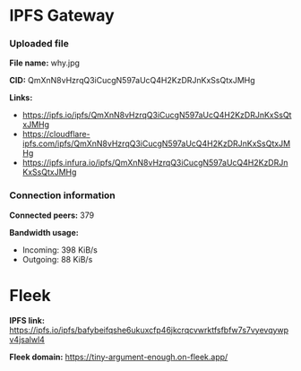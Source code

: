 # IPFS Gateway

### Uploaded file
**File name:**  why.jpg

**CID:** QmXnN8vHzrqQ3iCucgN597aUcQ4H2KzDRJnKxSsQtxJMHg

**Links:**
- https://ipfs.io/ipfs/QmXnN8vHzrqQ3iCucgN597aUcQ4H2KzDRJnKxSsQtxJMHg
- https://cloudflare-ipfs.com/ipfs/QmXnN8vHzrqQ3iCucgN597aUcQ4H2KzDRJnKxSsQtxJMHg
- https://ipfs.infura.io/ipfs/QmXnN8vHzrqQ3iCucgN597aUcQ4H2KzDRJnKxSsQtxJMHg


### Connection information
**Connected peers:** 379

**Bandwidth usage:**
- Incoming: 398 KiB/s
- Outgoing: 88 KiB/s

# Fleek
**IPFS link:** https://ipfs.io/ipfs/bafybeifqshe6ukuxcfp46jkcrqcvwrktfsfbfw7s7vyevqywpv4jsalwl4

**Fleek domain:** https://tiny-argument-enough.on-fleek.app/